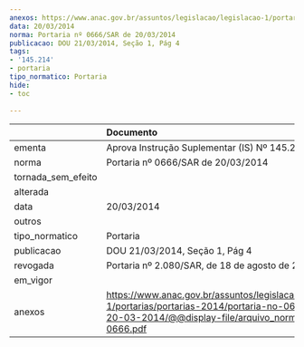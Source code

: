 ```yaml
---
anexos: https://www.anac.gov.br/assuntos/legislacao/legislacao-1/portarias/portarias-2014/portaria-no-0666-sar-de-20-03-2014/@@display-file/arquivo_norma/PA2014-0666.pdf
data: 20/03/2014
norma: Portaria nº 0666/SAR de 20/03/2014
publicacao: DOU 21/03/2014, Seção 1, Pág 4
tags:
- '145.214'
- portaria
tipo_normatico: Portaria
hide: 
- toc 
 
---
```


|                    | Documento                                                                                                                                                         |
|:-------------------|:------------------------------------------------------------------------------------------------------------------------------------------------------------------|
| ementa             | Aprova Instrução Suplementar (IS) Nº 145.214-001A.                                                                                                                |
| norma              | Portaria nº 0666/SAR de 20/03/2014                                                                                                                                |
| tornada_sem_efeito |                                                                                                                                                                   |
| alterada           |                                                                                                                                                                   |
| data               | 20/03/2014                                                                                                                                                        |
| outros             |                                                                                                                                                                   |
| tipo_normatico     | Portaria                                                                                                                                                          |
| publicacao         | DOU 21/03/2014, Seção 1, Pág 4                                                                                                                                    |
| revogada           | Portaria nº 2.080/SAR, de 18 de agosto de 2020.                                                                                                                   |
| em_vigor           |                                                                                                                                                                   |
| anexos             | https://www.anac.gov.br/assuntos/legislacao/legislacao-1/portarias/portarias-2014/portaria-no-0666-sar-de-20-03-2014/@@display-file/arquivo_norma/PA2014-0666.pdf |